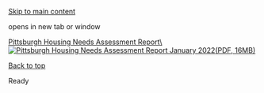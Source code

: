 [Skip to main content](https://www.pittsburghpa.gov/Business-Development/City-Planning/Planning-banner/Housing-Needs#main-content)

opens in new tab or window

[Pittsburgh Housing Needs Assessment Report\\
![Pittsburgh Housing Needs Assessment Report January 2022](https://www.pittsburghpa.gov/files/assets/city/v/1/dcp/images/21979_pittsburgh_hna_final_report.jpg)(PDF, 16MB)](https://www.pittsburghpa.gov/files/assets/city/v/1/dcp/documents/21887_pittsburgh_hna_final_report.pdf)

[Back to top](https://www.pittsburghpa.gov/Business-Development/City-Planning/Planning-banner/Housing-Needs#body-top)

Ready
